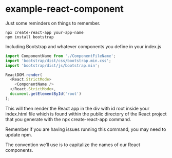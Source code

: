 # example-react-component

Just some reminders on things to remember.

```shell
npx create-react-app your-app-name
npm install bootstrap
```

Including Bootstrap and whatever components you define in your index.js

```javascript
import ComponentName from './ComponentFileName';
import 'bootstrap/dist/css/bootstrap.min.css';
import 'bootstrap/dist/js/bootstrap.min';

ReactDOM.render(
  <React.StrictMode>
    <ComponentName />
  </React.StrictMode>,
  document.getElementById('root')
);
```

This will then render the React app in the div with id root inside your index.html file which is found within the public directory of the React project that you generate with the npx create-react-app command.

Remember if you are having issues running this command, you may need to update npm.

The convention we’ll use is to capitalize the names of our React components.
